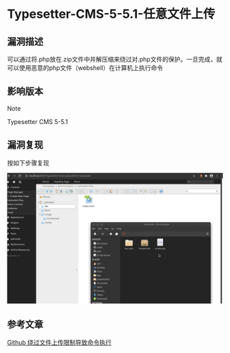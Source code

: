 # Typesetter-CMS-5-5.1-任意文件上传

## 漏洞描述

可以通过将.php放在.zip文件中并解压缩来绕过对.php文件的保护。一旦完成，就可以使用恶意的php文件（webshell）在计算机上执行命令

## 影响版本

> [!NOTE]
>
> Typesetter CMS 5-5.1

## 漏洞复现

按如下步骤复现

![Typesetter-1](Typesetter-CMS-5-5.1-任意文件上传.assets/16273630139326642.jpg)

## 参考文章

[Github 绕过文件上传限制导致命令执行](https://github.com/Typesetter/Typesetter/issues/674)